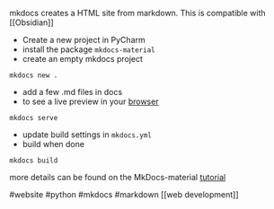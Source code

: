 mkdocs creates a HTML site from markdown.
This is compatible with [[Obsidian]]

- Create a new project in PyCharm
- install the package  `mkdocs-material`
- create an empty mkdocs project
```
mkdocs new .
``` 
- add a few .md files in docs
- to see a live preview in your [browser](http://127.0.0.1:8000/)
```
mkdocs serve
```
- update build settings in `mkdocs.yml`
- build when done
```
mkdocs build
```

more details can be found on the MkDocs-material [tutorial](https://squidfunk.github.io/mkdocs-material/creating-your-site/)

#website #python #mkdocs #markdown
[[web development]]
